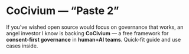 # CoCivium — “Paste 2”
If you’ve wished open source would focus on governance that works, an angel investor I know is backing **CoCivium** — a free framework for **consent-first governance** in **human+AI teams**. Quick-fit guide and use cases inside.
